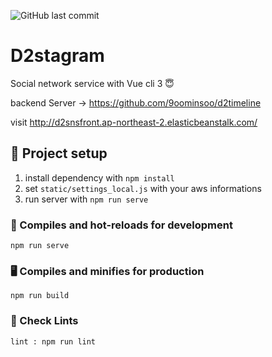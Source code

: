 ![GitHub last commit](https://img.shields.io/github/last-commit/veatoriche/D2-SNS-FRONT)
# D2stagram

Social network service with Vue cli 3 😇

backend Server -> https://github.com/9oominsoo/d2timeline

visit http://d2snsfront.ap-northeast-2.elasticbeanstalk.com/

## 🔨 Project setup

1. install dependency with `npm install`
2. set `static/settings_local.js` with your aws informations
3. run server with `npm run serve`

### 🔧 Compiles and hot-reloads for development
```
npm run serve
```

### 🖥 Compiles and minifies for production
```
npm run build
```

### 📝 Check Lints
```
lint : npm run lint
```

